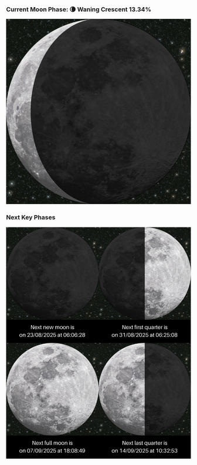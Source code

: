 ### Current Moon Phase: 🌘 Waning Crescent 13.34%
![Moon Phase](moonphase.png)
### Next Key Phases
![Gallery](gallery.png)